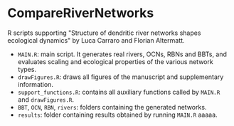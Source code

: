 # CompareRiverNetworks 

R scripts supporting "Structure of dendritic river networks shapes ecological dynamics" by Luca Carraro and Florian Altermatt.

- `MAIN.R`: main script. It generates real rivers, OCNs, RBNs and BBTs, and evaluates scaling and ecological properties of the various network types.
- `drawFigures.R`: draws all figures of the manuscript and supplementary information.
- `support_functions.R`: contains all auxiliary functions called by `MAIN.R` and `drawFigures.R`.
- `BBT`, `OCN`, `RBN`, `rivers`: folders containing the generated networks.
- `results`: folder containing results obtained by running `MAIN.R` aaaaa.
